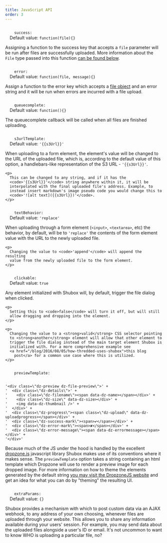 ```yaml
---
title: JavaScript API
order: 3
---
```


<div class="b" id="option-success">
  <code class="key">
    success:
  </code>
  <span class="default">
    Default value:
    <code>function(file){}</code>
  </span>
  <span class="description">
    <p>
      Assigning a function to the success key that accepts a
      <code>file</code> parameter will be run after files are successfully
      uploaded. More information about the <code>File</code> type passed into
      this function <a href="#type-file">can be found below</a>.
    </p>
  </span>
</div>

<div class="b" id="option-error">
  <code class="key">
    error:
  </code>
  <span class="default">
    Default value:
    <code>function(file, message){}</code>
  </span>
  <span class="description">
    <p>
      Assign a function to the error key which accepts a <a
        href="#type-file">file object</a> and an error string and it will
      be run when errors are incurred with a file upload.
    </p>
  </span>
</div>

<div class="b" id="option-queue-complete">
  <code class="key">
    queuecomplete:
  </code>
  <span class="default">
    Default value:
    <code>function(){}</code>
  </span>
  <span class="description">
    <p>
      The queuecomplete callback will be called when all files are finished
      uploading.
    </p>
  </span>
</div>

<div class="b" id="option-s3-url-template">
  <code class="key">
    s3urlTemplate:
  </code>
  <span class="default">
    Default value:
    <code>'{{s3Url}}'</code>
  </span>
  <span class="description">
    <p>
      When uploading to a form element, the element's value will be
      changed to the URL of the uploaded file, which is, according to the
      default value of this option, a handlebars-like representation of
      the S3 URL - <code>'{{s3Url}}'</code>.
    </p>

    <p>
      This can be changed to any string, and if it has the
      <code>'{{s3Url}}'</code> string anywhere within it, it will be
      interpolated with the final uploaded file's address. Example, to
      instead insert markdown's image pseudo code you would change this to
      <code>'![alt text]({{s3Url}})'</code>.
    </p>
  </span>
</div>

<div class="b" id="option-text-behavior">
  <code class="key">
    textBehavior:
  </code>
  <span class="default">
    Default value:
    <code>'replace'</code>
  </span>
  <span class="description">
    <p>
      When uploading through a form element (<code>&lt;input&gt;</code>,
      <code>&lt;textarea&gt;</code>, etc) the behavior, by default, will be
      to <code>'replace'</code> the contents of the form element value with
      the URL to the newly uploaded file.
    </p>

    <p>
      Changing the value to <code>'append'</code> will append the resulting
      value from the newly uploaded file to the form element.
    </p>
  </span>
</div>

<div class="b" id="option-clickable">
  <code class="key">
    clickable:
  </code>
  <span class="default">
    Default value:
    <code>true</code>
  </span>
  <span class="description">
    <p>
      Any element initialized with Shubox will, by default, trigger the
      file dialog when clicked.
    </p>

    <p>
      Setting this to <code>false</code> will turn it off, but will still
      allow dragging and dropping into the element.
    </p>

    <p>
      Changing the value to a <strong>valid</strong> CSS selector pointing
      to <strong>another</strong> element will allow that other element to
      trigger the file dialog instead of the main target element Shubox is
      initialized with. For a more comprehensive example see
      <a href="/blog/2016/08/05/how-thredded-uses-shubox">this blog
        post</a> for a common use case where this is utilized.
    </p>
  </span>
</div>

<div class="b" id="option-preview-template">
  <code class="key">
    previewTemplate:
  </code>

  <span class="default">

    '<div class=\"dz-preview dz-file-preview\">' +
    '  <div class=\"dz-details\">' +
    '    <div class=\"dz-filename\"><span data-dz-name></span></div>' +
    '    <div class=\"dz-size\" data-dz-size></div>' +
    '    <img data-dz-thumbnail />' +
    '  </div>' +
    '  <div class=\"dz-progress\"><span class=\"dz-upload\" data-dz-uploadprogress></span></div>' +
    '  <div class=\"dz-success-mark\"><span>✔</span></div>' +
    '  <div class=\"dz-error-mark\"><span>✘</span></div>' +
    '  <div class=\"dz-error-message\"><span data-dz-errormessage></span></div>' +
    '</div>'

  </span>
  <span class="description">
    <p>
      Because much of the JS under the hood is handled by the excellent <a
        href="http://www.dropzonejs.com/">dropzone.js</a> javascript library
      Shubox makes use of its conventions where it makes sense. The
      <code>previewTemplate</code> option takes a string containing an html
      template which Dropzone will use to render a preview image for each
      dropped image. For more information on how to theme the elements
      generated by the default string <a
        href="http://www.dropzonejs.com/#theming" target="_blank">you may
        visit the DropzoneJS website</a> and get an idea for what you can do
      by "theming" the resulting UI.
    </p>
  </span>
</div>
<div class="b" id="option-extra-params">
  <code class="key">
    extraParams:
  </code>
  <span class="default">
    Default value:
    <code>{}</code>
  </span>
  <span class="description">
    <p>
      Shubox provides a mechanism with which to post custom data via an
      AJAX webhook, to any address of your own choosing, whenever files are
      uploaded through your website. This allows you to share any
      information available during your users' session. For example, you
      may send data about the uploaded files alongside a user's ID or
      email. It's not uncommon to want to know WHO is uploading a
      particular file, no?
    </p>
  </span>
</div>
